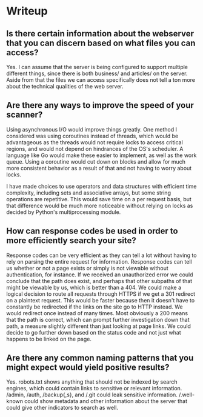 # Writeup

## Is there certain information about the webserver that you can discern based on what files you can access?

Yes. I can assume that the server is being configured to support multiple different things, since there is both business/ and articles/ on the server. Aside from that the files we can access specifically does not tell a ton more about the technical qualities of the web server.

## Are there any ways to improve the speed of your scanner?

Using asynchronous I/O would improve things greatly. One method I considered was using coroutines instead of threads, which would be advantageous as the threads would not require locks to access critical regions, and would not depend on hindrances of the OS's scheduler. A language like Go would make these easier to implement, as well as the work queue. Using a coroutine would cut down on blocks and allow for much more consistent behavior as a result of that and not having to worry about locks.

I have made choices to use operators and data structures with efficient time complexity, including sets and associative arrays, but some string operations are repetitive. This would save time on a per request basis, but that difference would be much more noticeable without relying on locks as decided by Python's multiprocessing module.

## How can response codes be used in order to more efficiently search your site?

Response codes can be very efficient as they can tell a lot without having to rely on parsing the entire request for information. Response codes can tell us whether or not a page exists or simply is not viewable without authentication, for instance. If we received an unauthorized error we could conclude that the path does exist, and perhaps that other subpaths of that might be viewable by us, which is better than a 404. We could make a logical decision to route all requests through HTTPS if we get a 301 redirect on a plaintext request. This would be faster because then it doesn't have to constantly be redirected if the links on the site go to HTTP instead. We would redirect once instead of many times. Most obviously a 200 means that the path is correct, which can prompt further investigation down that path, a measure slightly different than just looking at page links. We could decide to go further down based on the status code and not just what happens to be linked on the page.

## Are there any common naming patterns that you might expect would yield positive results?

Yes. robots.txt shows anything that should not be indexed by search engines, which could contain links to sensitive or relevant information. /admin, /auth, /backup{,s}, and /.git could leak sensitive information. /.well-known could show metadata and other information about the server that could give other indicators to search as well.